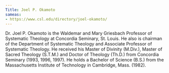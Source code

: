 ```yaml
---
Title: Joel P. Okamoto
sameas: 
- https://www.csl.edu/directory/joel-okamoto/
---
```

Dr. Joel P. Okamoto is the Waldemar and Mary Griesbach Professor of Systematic Theology at Concordia Seminary, St. Louis. He also is chairman of the Department of Systematic Theology and Associate Professor of Systematic Theology. He received his Master of Divinity (M.Div.), Master of Sacred Theology (S.T.M.) and Doctor of Theology (Th.D.) from Concordia Seminary (1993, 1996, 1997). He holds a Bachelor of Science (B.S.) from the Massachusetts Institute of Technology in Cambridge, Mass. (1982).
